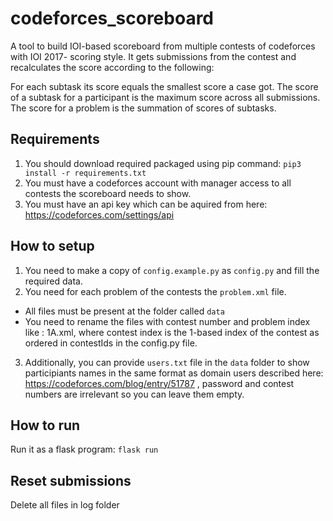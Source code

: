 # codeforces_scoreboard
A tool to build IOI-based scoreboard from multiple contests of codeforces with IOI 2017- scoring style.
It gets submissions from the contest and recalculates the score according to the following:

For each subtask its score equals the smallest score a case got. The score of a subtask for a participant is the maximum score across all submissions.
The score for a problem is the summation of scores of subtasks.

## Requirements
1) You should download required packaged using pip command:
  ```pip3 install -r requirements.txt```
2) You must have a codeforces account with manager access to all contests the scoreboard needs to show.
3) You must have an api key which can be aquired from here: https://codeforces.com/settings/api


## How to setup
1) You need to make a copy of `config.example.py` as `config.py` and fill the required data.
2) You need for each problem of the contests the `problem.xml` file.
  - All files must be present at the folder called `data`
  - You need to rename the files with contest number and problem index like : 1A.xml, where contest index is the 1-based index of the contest as ordered in contestIds in the config.py file.
3) Additionally, you can provide `users.txt` file in the `data` folder to show participiants names in the same format as domain users described here: https://codeforces.com/blog/entry/51787 , password and contest numbers are irrelevant so you can leave them empty.


## How to run
Run it as a flask program:
```flask run```

## Reset submissions
Delete all files in log folder